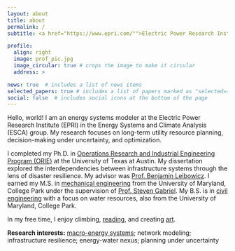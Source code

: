 ```yaml
---
layout: about
title: about
permalink: /
subtitle: <a href="https://www.epri.com/"">Electric Power Research Institute (EPRI)</a>

profile:
  align: right
  image: prof_pic.jpg
  image_circular: true # crops the image to make it circular
  address: >

news: true  # includes a list of news items
selected_papers: true # includes a list of papers marked as "selected={true}"
social: false  # includes social icons at the bottom of the page
---
```


Hello, world! I am an energy systems modeler at the Electric Power Research Institute (EPRI) in the Energy Systems and Climate Analysis (ESCA) group. My research focuses on long-term utility resource planning, decision-making under uncertainty, and optimization.

I completed my Ph.D. in [Operations Research and Industrial Engineering Program (ORIE)](https://www.orie.utexas.edu/) at the University of Texas at Austin. My dissertation explored the interdependencies between infrastructure systems through the lens of disaster resilience. My advisor was [Prof. Benjamin Leibowicz](https://sites.utexas.edu/leibowicz/). I earned my M.S. in [mechanical engineering](https://enme.umd.edu/) from the University of Maryland, College Park under the supervision of [Prof. Steven Gabriel](http://www.stevenagabriel.umd.edu/).  My B.S. is in [civil engineering](https://cee.umd.edu/) with a focus on water resources, also from the University of Maryland, College Park.

In my free time, I enjoy climbing, [reading](https://www.goodreads.com/rachelmoglen), and creating [art](https://rmoglen.github.io/art/). 




**Research interests:** [macro-energy systems](https://www.macroenergysystems.org/); network modeling; infrastructure resilience; energy-water nexus; planning under uncertainty
